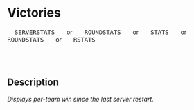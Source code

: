 
# Victories

<kbd>  SERVERSTATS  </kbd>   or   <kbd>  ROUNDSTATS  </kbd>   or   <kbd>  STATS  </kbd>   or   <kbd>  ROUNDSTATS  </kbd>   or   <kbd>  RSTATS  </kbd>

<br>
<br>

## Description

*Displays per-team win since the last server restart.*

<br>
